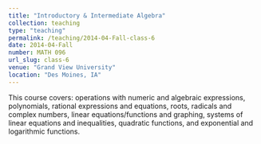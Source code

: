 ```yaml
---
title: "Introductory & Intermediate Algebra"
collection: teaching
type: "teaching"
permalink: /teaching/2014-04-Fall-class-6
date: 2014-04-Fall
number: MATH 096
url_slug: class-6
venue: "Grand View University"
location: "Des Moines, IA"
---
```


This course covers: operations with numeric and algebraic expressions, polynomials, rational expressions and equations, roots, radicals and complex numbers, linear equations/functions and graphing, systems of linear equations and inequalities, quadratic functions, and exponential and logarithmic functions.
